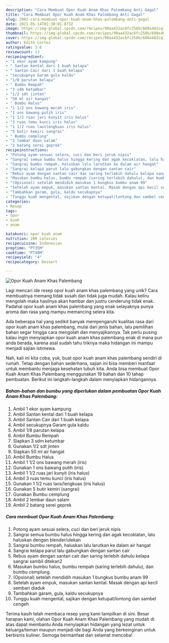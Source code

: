 ```yaml
---
description: "Cara Membuat Opor Kuah Anam Khas Palembang Anti Gagal"
title: "Cara Membuat Opor Kuah Anam Khas Palembang Anti Gagal"
slug: 2902-cara-membuat-opor-kuah-anam-khas-palembang-anti-gagal
date: 2021-05-14T01:30:01.873Z
image: https://img-global.cpcdn.com/recipes/90aa432ac6fc258b/680x482cq70/opor-kuah-anam-khas-palembang-foto-resep-utama.jpg
thumbnail: https://img-global.cpcdn.com/recipes/90aa432ac6fc258b/680x482cq70/opor-kuah-anam-khas-palembang-foto-resep-utama.jpg
cover: https://img-global.cpcdn.com/recipes/90aa432ac6fc258b/680x482cq70/opor-kuah-anam-khas-palembang-foto-resep-utama.jpg
author: Edith Cortez
ratingvalue: 3.6
reviewcount: 13
recipeingredient:
- "1 ekor ayam kampung"
- " Santan kental dari 1 buah kelapa"
- " Santan Cair dari 1 buah kelapa"
- "secukupnya Garam gula kaldu"
- "1/8 parutan kelapa"
- " Bumbu Rempah"
- "3 sdm ketumbar"
- "1/2 sdt jinten"
- "50 ml air hangat"
- " Bumbu Halus"
- "1 1/2 ons bawang merah iris"
- "1 ons bawang putih iris"
- "1 1/2 ruas jari kunyit iris halus"
- "3 ruas temu kunci iris halus"
- "1 1/2 ruas laoslengkuas iris halus"
- "5 butir kemiri sangrai"
- " Bumbu cemplung"
- "2 lembar daun salam"
- "2 batang serei geprek"
recipeinstructions:
- "Potong ayam sesuai selera, cuci dan beri jeruk nipis"
- "Sangrai semua bumbu halus hingga kering dan agak kecoklatan, lalu haluskan dengan blender/ulekan"
- "Sangrai bumbu rempah, haluskan lalu larutkan ke dalam air hangat"
- "Sangrai kelapa parut lalu gabungkan dengan santan cair"
- "Rebus ayam dengan santan cair dan saring terlebih dahulu kelapa sangrai sambil ditekan2"
- "Masukan bumbu halus, bumbu rempah (saring terlebih dahulu), dan bumbu cemplung."
- "(Opsional) setelah mendidih masukan 1 bungkus bumbu anam 99"
- "Setelah ayam empuk, masukan santan kental. Masak dengan api kecil sembari diaduk"
- "Tambahkan garam, gula, kaldu secukupnya"
- "Tunggu kuah mengental, sajikan dengan ketupat/lontong dan sambel cengeh"
categories:
- Resep
tags:
- opor
- kuah
- anam

katakunci: opor kuah anam 
nutrition: 209 calories
recipecuisine: Indonesian
preptime: "PT35M"
cooktime: "PT40M"
recipeyield: "4"
recipecategory: Dessert

---
```



![Opor Kuah Anam Khas Palembang](https://img-global.cpcdn.com/recipes/90aa432ac6fc258b/680x482cq70/opor-kuah-anam-khas-palembang-foto-resep-utama.jpg)

Lagi mencari ide resep opor kuah anam khas palembang yang unik? Cara membuatnya memang tidak susah dan tidak juga mudah. Kalau keliru mengolah maka hasilnya akan hambar dan justru cenderung tidak enak. Padahal opor kuah anam khas palembang yang enak selayaknya punya aroma dan rasa yang mampu memancing selera kita.



Ada beberapa hal yang sedikit banyak mempengaruhi kualitas rasa dari opor kuah anam khas palembang, mulai dari jenis bahan, lalu pemilihan bahan segar hingga cara mengolah dan menyajikannya. Tak perlu pusing kalau ingin menyiapkan opor kuah anam khas palembang enak di mana pun anda berada, karena asal sudah tahu triknya maka hidangan ini mampu menjadi sajian istimewa.


Nah, kali ini kita coba, yuk, buat opor kuah anam khas palembang sendiri di rumah. Tetap dengan bahan sederhana, sajian ini bisa memberi manfaat untuk membantu menjaga kesehatan tubuh kita. Anda bisa membuat Opor Kuah Anam Khas Palembang menggunakan 19 bahan dan 10 tahap pembuatan. Berikut ini langkah-langkah dalam menyiapkan hidangannya.

<!--inarticleads1-->

##### Bahan-bahan dan bumbu yang diperlukan dalam pembuatan Opor Kuah Anam Khas Palembang:

1. Ambil 1 ekor ayam kampung
1. Ambil  Santan kental dari 1 buah kelapa
1. Ambil  Santan Cair dari 1 buah kelapa
1. Ambil secukupnya Garam gula kaldu
1. Ambil 1/8 parutan kelapa
1. Ambil  Bumbu Rempah
1. Siapkan 3 sdm ketumbar
1. Gunakan 1/2 sdt jinten
1. Siapkan 50 ml air hangat
1. Ambil  Bumbu Halus
1. Ambil 1 1/2 ons bawang merah (iris)
1. Gunakan 1 ons bawang putih (iris)
1. Ambil 1 1/2 ruas jari kunyit (iris halus)
1. Ambil 3 ruas temu kunci (iris halus)
1. Gunakan 1 1/2 ruas laos/lengkuas (iris halus)
1. Gunakan 5 butir kemiri (sangrai)
1. Gunakan  Bumbu cemplung
1. Ambil 2 lembar daun salam
1. Ambil 2 batang serei geprek




<!--inarticleads2-->

##### Cara membuat Opor Kuah Anam Khas Palembang:

1. Potong ayam sesuai selera, cuci dan beri jeruk nipis
1. Sangrai semua bumbu halus hingga kering dan agak kecoklatan, lalu haluskan dengan blender/ulekan
1. Sangrai bumbu rempah, haluskan lalu larutkan ke dalam air hangat
1. Sangrai kelapa parut lalu gabungkan dengan santan cair
1. Rebus ayam dengan santan cair dan saring terlebih dahulu kelapa sangrai sambil ditekan2
1. Masukan bumbu halus, bumbu rempah (saring terlebih dahulu), dan bumbu cemplung.
1. (Opsional) setelah mendidih masukan 1 bungkus bumbu anam 99
1. Setelah ayam empuk, masukan santan kental. Masak dengan api kecil sembari diaduk
1. Tambahkan garam, gula, kaldu secukupnya
1. Tunggu kuah mengental, sajikan dengan ketupat/lontong dan sambel cengeh




Terima kasih telah membaca resep yang kami tampilkan di sini. Besar harapan kami, olahan Opor Kuah Anam Khas Palembang yang mudah di atas dapat membantu Anda menyiapkan hidangan yang lezat untuk keluarga/teman maupun menjadi ide bagi Anda yang berkeinginan untuk berbisnis kuliner. Semoga bermanfaat dan selamat mencoba!
